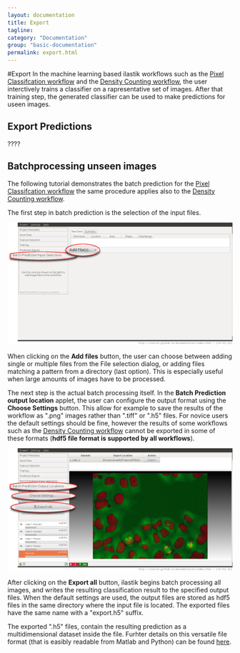 ```yaml
---
layout: documentation
title: Export
tagline:
category: "Documentation"
group: "basic-documentation"
permalink: export.html
---
```

#Export
In the machine learning based ilastik workflows such as the
[Pixel Classifcation workflow]({{site.baseurl}}/documentation/objects/objects.html) and the [Density Counting workflow]({{site.baseurl}}/documentation/counting/counting.html), the user interctively trains a classifier on a rapresentative set of images. After that training step, the generated classifier can be used to make predictions for useen images.

<!-- The following documentation applies to the [Density Counting workflow]({{site.baseurl}}/documentation/counting/counting.html) and to the [Pixel Classifcation workflow]({{site.baseurl}}/documentation/objects/objects.html). -->

## Export Predictions
????


## Batchprocessing unseen images
The following tutorial demonstrates the batch prediction for the [Pixel Classifcation workflow]({{site.baseurl}}/documentation/objects/objects.html) the same procedure applies also to the [Density Counting workflow]({{site.baseurl}}/documentation/counting/counting.html).

The first step in batch prediction is the selection of the input files.

![](screenshots/batch1_zoomed.png)

When clicking on the **Add files** button, the user can choose between adding
single or multiple files from the File selection dialog, or adding files matching a pattern from a directory (last option). This is especially useful when large amounts of images have to be processed.

The next step is the actual batch processing itself. In the **Batch Prediction output location** applet, the user can configure the output format using the **Choose Settings** button. This allow for example to save the results of the workflow as ".png" images rather than ".tiff" or ".h5" files. For novice users the default settings should be fine, however the results of some workflows such as the [Density Counting workflow]({{site.baseurl}}/documentation/counting/counting.html) cannot be exported in some of these formats (**hdf5 file format is supported by all workflows**).

![](screenshots/batch2_zoomed.png)

After clicking on the **Export all** button, ilastik begins batch processing all images, and writes the resulting classification result to the specified output files. When the default settings are used, the output files are stored as hdf5 files in the same directory where the input file is located.
The exported files have the same name with a "export.h5" suffix.

The exported ".h5" files, contain the resulting prediction as a multidimensional dataset inside the file. Furhter details on this versatile file format (that is easibly readable from Matlab and Python) can be found <a href = "http://www.h5py.org/docs/"> here</a>.
